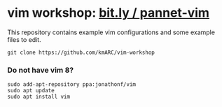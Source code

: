 # vim workshop: [bit.ly / pannet-vim](https://bit.ly/pannet-vim)

This repository contains example vim configurations and some example files to edit. 

```
git clone https://github.com/kmARC/vim-workshop
```

### Do not have vim 8?

```
sudo add-apt-repository ppa:jonathonf/vim
sudo apt update
sudo apt install vim
```
